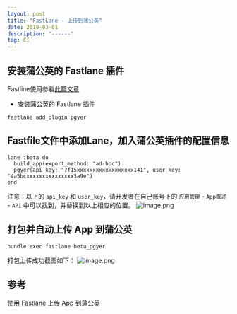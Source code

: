 ```yaml
---
layout: post
title: "FastLane - 上传到蒲公英"
date: 2018-03-01 
description: "------"
tag: CI 
---   
```




## 安装蒲公英的 Fastlane 插件

Fastline使用参看[此篇文章](https://www.jianshu.com/p/de44b824f105)

- 安装蒲公英的 Fastlane 插件
```
fastlane add_plugin pgyer
```

## Fastfile文件中添加Lane，加入蒲公英插件的配置信息

```
lane :beta do
  build_app(export_method: "ad-hoc")
  pgyer(api_key: "7f15xxxxxxxxxxxxxxxxxx141", user_key: "4a5bcxxxxxxxxxxxxxxx3a9e")
end
```

注意：以上的 `api_key` 和 `user_key`，请开发者在自己账号下的 `应用管理` - `App概述` - `API` 中可以找到，并替换到以上相应的位置。
![image.png](http://upload-images.jianshu.io/upload_images/1804437-3181bd0ae3f2f009.png?imageMogr2/auto-orient/strip%7CimageView2/2/w/1240)



## 打包并自动上传 App 到蒲公英

```
bundle exec fastlane beta_pgyer
```

打包上传成功截图如下：
![image.png](http://upload-images.jianshu.io/upload_images/1804437-f9baf3017e4c330b.png?imageMogr2/auto-orient/strip%7CimageView2/2/w/1240)


## 参考
[使用 Fastlane 上传 App 到蒲公英](https://www.pgyer.com/doc/view/fastlane)


